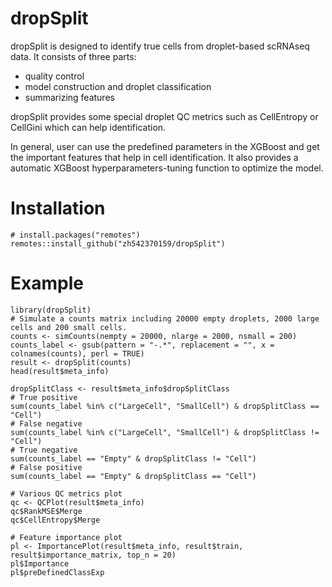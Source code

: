 # dropSplit
dropSplit is designed to identify true cells from droplet-based scRNAseq data. 
It consists of three parts: 
* quality control
* model construction and droplet classification
* summarizing features

dropSplit provides some special droplet QC metrics such as CellEntropy or CellGini which can help identification. 

In general, user can use the predefined parameters in the XGBoost and get the important features that help in cell identification. It also provides a automatic XGBoost hyperparameters-tuning function to optimize the model.

# Installation
```
# install.packages("remotes")
remotes::install_github("zh542370159/dropSplit")
```

# Example
```
library(dropSplit)
# Simulate a counts matrix including 20000 empty droplets, 2000 large cells and 200 small cells.
counts <- simCounts(nempty = 20000, nlarge = 2000, nsmall = 200)
counts_label <- gsub(pattern = "-.*", replacement = "", x = colnames(counts), perl = TRUE)
result <- dropSplit(counts)
head(result$meta_info)

dropSplitClass <- result$meta_info$dropSplitClass
# True positive
sum(counts_label %in% c("LargeCell", "SmallCell") & dropSplitClass == "Cell")
# False negative
sum(counts_label %in% c("LargeCell", "SmallCell") & dropSplitClass != "Cell")
# True negative
sum(counts_label == "Empty" & dropSplitClass != "Cell")
# False positive
sum(counts_label == "Empty" & dropSplitClass == "Cell")

# Various QC metrics plot
qc <- QCPlot(result$meta_info)
qc$RankMSE$Merge
qc$CellEntropy$Merge

# Feature importance plot
pl <- ImportancePlot(result$meta_info, result$train, result$importance_matrix, top_n = 20)
pl$Importance
pl$preDefinedClassExp

```

